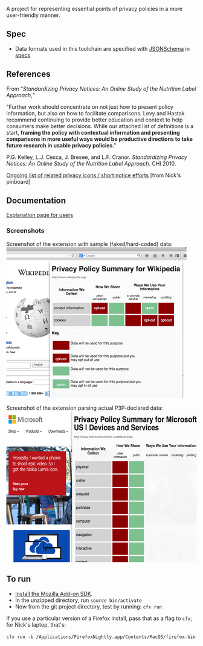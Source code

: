 A project for representing essential points of privacy policies in a more user-friendly manner.

## Spec

* Data formats used in this toolchain are specified with [JSONSchema](http://json-schema.org/) in [specs](./specs)
 
## References

From "*Standardizing Privacy Notices: An Online Study of the Nutrition Label Approach,*" 

"Further work should concentrate on not just how to present policy information, but also on how to facilitate comparisons.  Levy and Hastak recommend continuing to provide better education and context to help consumers  make better decisions. While our attached list of definitions is a start, **framing the policy with contextual information and presenting comparisons in more useful ways would be productive directions to take future research in usable privacy policies**." 

P.G. Kelley, L.J. Cesca, J. Bresee, and L.F. Cranor.  *Standardizing Privacy Notices: An Online Study of the Nutrition Label Approach.*  CHI 2010.

[Ongoing list of related privacy icons / short notice efforts](https://pinboard.in/u:npdoty/t:privacy-icons/) [from Nick's pinboard]

## Documentation

[Explanation page for users](documentation.md)

### Screenshots

Screenshot of the extension with sample (faked/hard-coded) data:
<img src="images/screenshot-wikipedia-sample.png" alt="Screenshot of Wikipedia with sample policy information" height="400"/>

Screenshot of the extension parsing actual P3P-declared data:
<img src="images/screenshot-microsoft-p3p.png" alt="Screenshot of Microsoft with policy information from live P3P policy" height="400"/>


## To run

* [Install the Mozilla Add-on SDK](https://developer.mozilla.org/en-US/Add-ons/SDK/Tutorials/Installation).
* In the unzipped directory, run `source bin/activate`
* Now from the git project directory, test by running: `cfx run`

If you use a particular version of a Firefox install, pass that as a flag to `cfx`; for Nick's laptop, that's:

`cfx run -b /Applications/FirefoxNightly.app/Contents/MacOS/firefox-bin`
